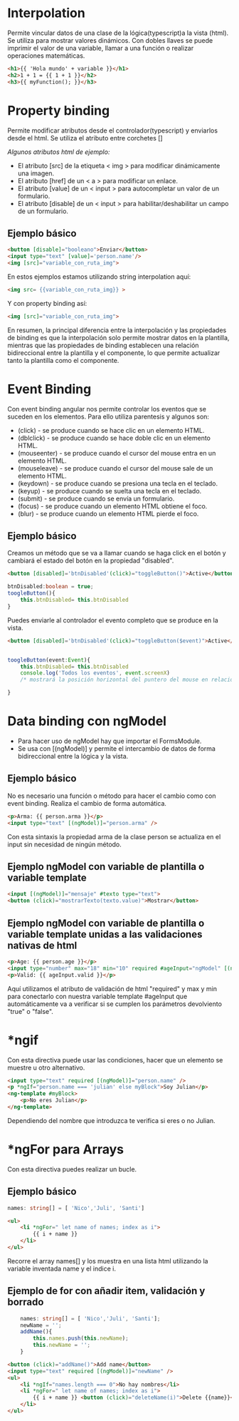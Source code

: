 # Interpolation

Permite vincular datos de una clase de la lógica(typescript)a la vista (html). Se utiliza para mostrar valores dinámicos. Con dobles llaves se puede imprimir el valor de una variable, llamar a una función o realizar operaciones matemáticas.

```html
<h1>{{ 'Hola mundo' + variable }}</h1>
<h2>1 + 1 = {{ 1 + 1 }}</h2>
<h3>{{ myFunction(); }}</h3>
````
# Property binding

Permite modificar atributos desde el controlador(typescript) y enviarlos desde el html. Se utiliza el atributo entre corchetes []

_Algunos atributos html de ejemplo:_
- El atributo [src] de la etiqueta < img > para modificar dinámicamente una imagen.
- El atributo [href] de un < a > para modificar un enlace.
- El atributo [value] de un < input > para autocompletar un valor de un formulario.
- El atributo [disable] de un < input > para habilitar/deshabilitar un campo de un formulario.
## Ejemplo básico
```html
<button [disable]="booleano">Enviar</button>
<input type="text" [value]='person.name'/>
<img [src]="variable_con_ruta_img">
````
En estos ejemplos estamos utilizando string interpolation aquí:
```html
<img src= {{variable_con_ruta_img}} >
````
Y con property binding así:
```html
<img [src]="variable_con_ruta_img">
````
En resumen, la principal diferencia entre la interpolación y las propiedades de binding es que la interpolación solo permite mostrar datos en la plantilla, mientras que las propiedades de binding establecen una relación bidireccional entre la plantilla y el componente, lo que permite actualizar tanto la plantilla como el componente.

# Event Binding

Con event binding angular nos permite controlar los eventos que se suceden en los elementos. Para ello utiliza parentesis y algunos son:
- (click) - se produce cuando se hace clic en un elemento HTML.
- (dblclick) - se produce cuando se hace doble clic en un elemento HTML.
- (mouseenter) - se produce cuando el cursor del mouse entra en un elemento HTML.
- (mouseleave) - se produce cuando el cursor del mouse sale de un elemento HTML.
- (keydown) - se produce cuando se presiona una tecla en el teclado.
- (keyup) - se produce cuando se suelta una tecla en el teclado.
- (submit) - se produce cuando se envía un formulario.
- (focus) - se produce cuando un elemento HTML obtiene el foco.
- (blur) - se produce cuando un elemento HTML pierde el foco.
## Ejemplo básico
Creamos un método que se va a llamar cuando se haga click en el botón y cambiará el estado del botón en la propiedad "disabled".

```html
<button [disabled]='btnDisabled'(click)="toggleButton()">Active</button>
````

```typescript
btnDisabled:boolean = true;
toogleButton(){
    this.btnDisabled= this.btnDisabled
}
````

Puedes enviarle al controlador el evento completo que se produce en la vista.

```html
<button [disabled]='btnDisabled'(click)="toggleButton($event)">Active</button>
````
```typescript

toogleButton(event:Event){
    this.btnDisabled= this.btnDisabled
    console.log('Todos los eventos', event.screenX)
    /* mostrará la posición horizontal del puntero del mouse en relación con el borde izquierdo de la pantalla o monitor en el que se está mostrando el navegador.*/

}
````
# Data binding con ngModel
- Para hacer uso de ngModel hay que importar el FormsModule.
- Se usa con [(ngModel)] y permite el intercambio de datos de forma bidireccional entre la lógica y la vista. 



## Ejemplo básico
No es necesario una función o método para hacer el cambio como con event binding. Realiza el cambio de forma automática.
```html
<p>Arma: {{ person.arma }}</p>
<input type="text" [(ngModel)]="person.arma" />
````
Con esta sintaxis la propiedad arma de la clase person se actualiza en el input sin necesidad de ningún método.
## Ejemplo ngModel con variable de plantilla o variable template

```html
<input [(ngModel)]="mensaje" #texto type="text">
<button (click)="mostrarTexto(texto.value)">Mostrar</button>
````
## Ejemplo ngModel con variable de plantilla o variable template unidas a las validaciones nativas de html
```html
<p>Age: {{ person.age }}</p>
<input type="number" max="18" min="10" required #ageInput="ngModel" [(ngModel)]="person.age" />
<p>Valid: {{ ageInput.valid }}</p>
````
Aquí utilizamos el atributo de validación de html "required" y max y min para conectarlo con nuestra variable template #ageInput que automáticamente va a verificar si se cumplen los parámetros devolviento "true" o "false".

# *ngif 
Con esta directiva puede usar las condiciones, hacer que un elemento se muestre u otro alternativo.

```html
<input type="text" required [(ngModel)]="person.name" />
<p *ngIf="person.name === 'julian' else myBlock">Soy Julian</p>
<ng-template #myBlock>
    <p>No eres Julian</p>
</ng-template>
````
Dependiendo del nombre que introduzca te verifica si eres o no Julian.

# *ngFor para Arrays
Con esta directiva puedes realizar un bucle.
## Ejemplo básico
```typescript
names: string[] = [ 'Nico','Juli', 'Santi']
````

```html
<ul>
    <li *ngFor=" let name of names; index as i">
        {{ i + name }}
    </li>
</ul>
````
Recorre el array names[] y los muestra en una lista html utilizando la variable inventada name y el indice i.
## Ejemplo de for con añadir item, validación y borrado
```typescript
    names: string[] = [ 'Nico','Juli', 'Santi'];
    newName = '';
    addName(){
        this.names.push(this.newName);
        this.newName = '';
    }
````
```html
<button (click)="addName()">Add name</button>
<input type="text" required [(ngModel)]="newName" />
<ul>
    <li *ngIf="names.length === 0">No hay nombres</li>
    <li *ngFor=" let name of names; index as i">
        {{ i + name }} <button (click)="deleteName(i)">Delete {{name}}</button>
    </li>
</ul>
````
